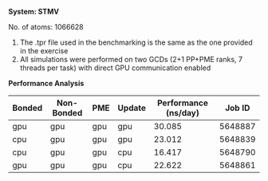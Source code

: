 **System: STMV**

No. of atoms: 1066628

1. The .tpr file used in the benchmarking is the same as the one provided in the exercise
2. All simulations were performed on two GCDs (2+1 PP+PME ranks, 7 threads per task) with direct GPU communication enabled

**Performance Analysis**

| Bonded | Non-Bonded |   PME   |   Update  |  Performance (ns/day) | Job ID  |
| -------|------------|---------|-----------|-----------------------|---------|
|  gpu   |    gpu     |   gpu   |    gpu    |  30.085               | 5648887 |
|  cpu   |    gpu     |   gpu   |    gpu    |  23.012               | 5648839 |
|  cpu   |    gpu     |   gpu   |    cpu    |  16.417               | 5648790 |
|  gpu   |    gpu     |   gpu   |    cpu    |  22.622               | 5648861 |
